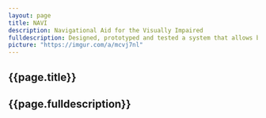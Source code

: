 ```yaml
---
layout: page
title: NAVI
description: Navigational Aid for the Visually Impaired
fulldescription: Designed, prototyped and tested a system that allows blind/severely visually impaired persons to “feel” their surroundings using strategically placed sensor arrays coupled with haptic feedback. Testing showed an almost instantaneous rate of adoption, with little learning curve even among elderly individuals. 
picture: "https://imgur.com/a/mcvj7nl"
---
```

<h2> {{page.title}} </h2>
<h2> {{page.fulldescription}} </h2>
